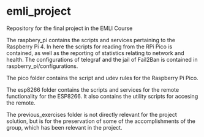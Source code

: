 # emli_project
Repository for the final project in the EMLI Course

The raspbery_pi contains the scripts and services pertaining to the Raspberry Pi 4. In here the scripts for reading from the RPi Pico is contained, as well as the reporting of statistics relating to network and health. The configurations of telegraf and the jail of Fail2Ban is contained in raspberry_pi/configurations.

The pico folder contains the script and udev rules for the Raspberry Pi Pico.

The esp8266 folder contains the scripts and services for the remote functionality for the ESP8266. It also contains the utility scripts for accesing the remote.

The previous_exercises folder is not directly relevant for the project solution, but is for the preservation of some of the accomplishments of the group, which has been relevant in the project.
